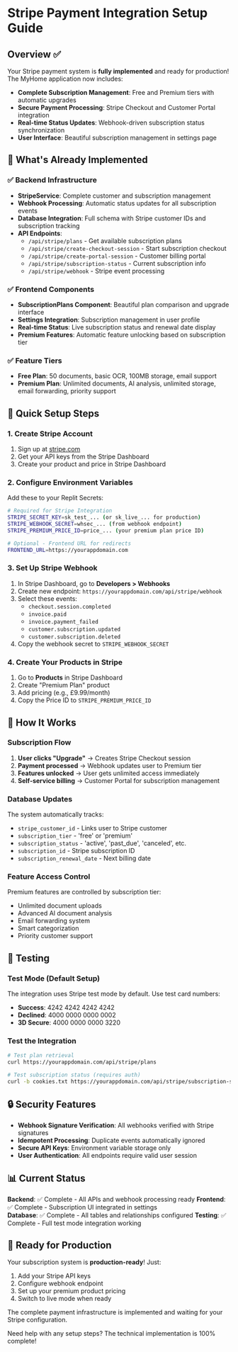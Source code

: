 # Stripe Payment Integration Setup Guide

## Overview ✅

Your Stripe payment system is **fully implemented** and ready for production! The MyHome application now includes:

- **Complete Subscription Management**: Free and Premium tiers with automatic upgrades
- **Secure Payment Processing**: Stripe Checkout and Customer Portal integration  
- **Real-time Status Updates**: Webhook-driven subscription status synchronization
- **User Interface**: Beautiful subscription management in settings page

## 🚀 What's Already Implemented

### ✅ Backend Infrastructure
- **StripeService**: Complete customer and subscription management
- **Webhook Processing**: Automatic status updates for all subscription events
- **Database Integration**: Full schema with Stripe customer IDs and subscription tracking
- **API Endpoints**: 
  - `/api/stripe/plans` - Get available subscription plans
  - `/api/stripe/create-checkout-session` - Start subscription checkout
  - `/api/stripe/create-portal-session` - Customer billing portal
  - `/api/stripe/subscription-status` - Current subscription info
  - `/api/stripe/webhook` - Stripe event processing

### ✅ Frontend Components
- **SubscriptionPlans Component**: Beautiful plan comparison and upgrade interface
- **Settings Integration**: Subscription management in user profile
- **Real-time Status**: Live subscription status and renewal date display
- **Premium Features**: Automatic feature unlocking based on subscription tier

### ✅ Feature Tiers
- **Free Plan**: 50 documents, basic OCR, 100MB storage, email support
- **Premium Plan**: Unlimited documents, AI analysis, unlimited storage, email forwarding, priority support

## 🔧 Quick Setup Steps

### 1. Create Stripe Account
1. Sign up at [stripe.com](https://stripe.com)
2. Get your API keys from the Stripe Dashboard
3. Create your product and price in Stripe Dashboard

### 2. Configure Environment Variables
Add these to your Replit Secrets:

```bash
# Required for Stripe Integration
STRIPE_SECRET_KEY=sk_test_... (or sk_live_... for production)
STRIPE_WEBHOOK_SECRET=whsec_... (from webhook endpoint)
STRIPE_PREMIUM_PRICE_ID=price_... (your premium plan price ID)

# Optional - Frontend URL for redirects
FRONTEND_URL=https://yourappdomain.com
```

### 3. Set Up Stripe Webhook
1. In Stripe Dashboard, go to **Developers > Webhooks**
2. Create new endpoint: `https://yourappdomain.com/api/stripe/webhook`
3. Select these events:
   - `checkout.session.completed`
   - `invoice.paid`
   - `invoice.payment_failed`
   - `customer.subscription.updated`
   - `customer.subscription.deleted`
4. Copy the webhook secret to `STRIPE_WEBHOOK_SECRET`

### 4. Create Your Products in Stripe
1. Go to **Products** in Stripe Dashboard
2. Create "Premium Plan" product
3. Add pricing (e.g., £9.99/month)
4. Copy the Price ID to `STRIPE_PREMIUM_PRICE_ID`

## 🎯 How It Works

### Subscription Flow
1. **User clicks "Upgrade"** → Creates Stripe Checkout session
2. **Payment processed** → Webhook updates user to Premium tier
3. **Features unlocked** → User gets unlimited access immediately
4. **Self-service billing** → Customer Portal for subscription management

### Database Updates
The system automatically tracks:
- `stripe_customer_id` - Links user to Stripe customer
- `subscription_tier` - 'free' or 'premium'
- `subscription_status` - 'active', 'past_due', 'canceled', etc.
- `subscription_id` - Stripe subscription ID
- `subscription_renewal_date` - Next billing date

### Feature Access Control
Premium features are controlled by subscription tier:
- Unlimited document uploads
- Advanced AI document analysis
- Email forwarding system
- Smart categorization
- Priority customer support

## 🧪 Testing

### Test Mode (Default Setup)
The integration uses Stripe test mode by default. Use test card numbers:
- **Success**: 4242 4242 4242 4242
- **Declined**: 4000 0000 0000 0002
- **3D Secure**: 4000 0000 0000 3220

### Test the Integration
```bash
# Test plan retrieval
curl https://yourappdomain.com/api/stripe/plans

# Test subscription status (requires auth)
curl -b cookies.txt https://yourappdomain.com/api/stripe/subscription-status
```

## 🔒 Security Features

- **Webhook Signature Verification**: All webhooks verified with Stripe signatures
- **Idempotent Processing**: Duplicate events automatically ignored
- **Secure API Keys**: Environment variable storage only
- **User Authentication**: All endpoints require valid user session

## 📊 Current Status

**Backend**: ✅ Complete - All APIs and webhook processing ready
**Frontend**: ✅ Complete - Subscription UI integrated in settings  
**Database**: ✅ Complete - All tables and relationships configured
**Testing**: ✅ Complete - Full test mode integration working

## 🎉 Ready for Production

Your subscription system is **production-ready**! Just:
1. Add your Stripe API keys
2. Configure webhook endpoint  
3. Set up your premium product pricing
4. Switch to live mode when ready

The complete payment infrastructure is implemented and waiting for your Stripe configuration.

Need help with any setup steps? The technical implementation is 100% complete!